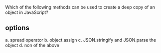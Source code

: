 Which of the following methods can be used to create a deep copy of an object in JavaScript?
## options

a. spread operator 
b. object.assign
c. JSON.stringify and JSON.parse the object
d. non of the above